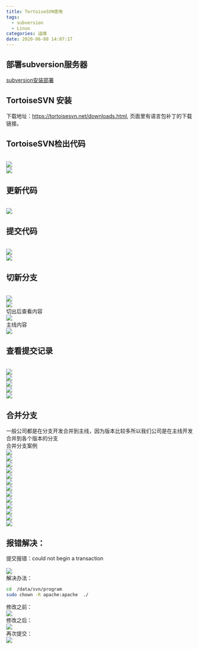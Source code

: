 ```yaml
---
title: TortoiseSVN使用
tags:
  - subversion
  - Linux
categories: 运维
date: 2020-06-08 14:07:17
---
```

## 部署subversion服务器
[subversion安装部署](https://xinlong.youare.ink/2019/12/03/test/#4)

## TortoiseSVN 安装
下载地址：https://tortoisesvn.net/downloads.html, 页面里有语言包补丁的下载链接。

## TortoiseSVN检出代码
<br/>![](../5.png)<br/>
![](../6.png)

## 更新代码
<br/>![](../7.png)<br/>

## 提交代码
<br/>![](../8.png)<br/>
![](../9.png)

## 切新分支
<br/>![](../10.png)<br/>
![](../14.png)
<br/>切出后查看内容<br/>
![](../15.png)
<br/>主线内容<br/>
![](../16.png)

## 查看提交记录
<br/>![](../18.png)<br/>
![](../19.png)
<br/>![](../20.png)<br/>
![](../21.png)
<br/>![](../22.png)<br/>

## 合并分支
一般公司都是在分支开发合并到主线，因为版本比较多所以我们公司是在主线开发合并到各个版本的分支
<br/>合并分支案例<br/>
![](../33.png)
<br/>![](../34.png)<br/>
![](../35.png)
<br/>![](../36.png)<br/>
![](../37.png)
<br/>![](../38.png)<br/>
![](../39.png)
<br/>![](../40.png)<br/>
![](../41.png)
<br/>![](../42.png)<br/>
![](../43.png)
<br/>![](../44.png)<br/>
![](../45.png)


## 报错解决：
提交报错：could not begin a transaction  
<br/>![](../1.png)<br/>
解决办法：
```bash
cd  /data/svn/program
sudo chown -R apache:apache  ./
```
修改之前：
<br/>![](../2.png)<br/>
修改之后：
<br/>![](../3.png)<br/>
再次提交：
<br/>![](../4.png)<br/>

